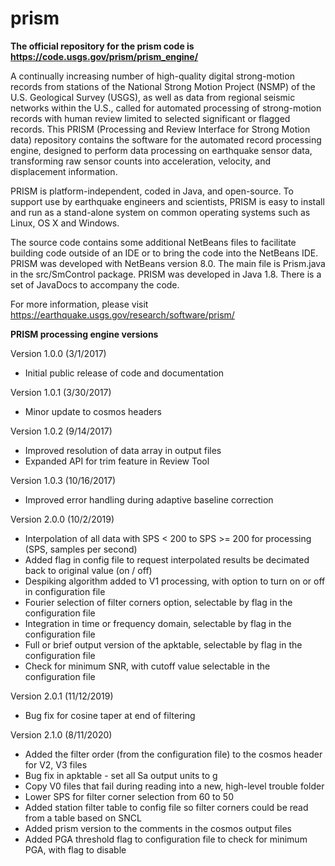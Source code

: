 # prism

**The official repository for the prism code is https://code.usgs.gov/prism/prism_engine/**

A continually increasing number of high-quality digital strong-motion records from stations of the National Strong Motion Project (NSMP) of the U.S. Geological Survey (USGS), as well as data from regional seismic networks within the U.S., called for automated processing of strong-motion records with human review limited to selected significant or flagged records. This PRISM (Processing and Review Interface for Strong Motion data) repository contains the software for the automated record processing engine, designed to perform data processing on earthquake sensor data, transforming raw sensor counts into acceleration, velocity, and displacement information.

PRISM is platform-independent, coded in Java, and open-source. To support use by earthquake engineers and scientists, PRISM is easy to install and run as a stand-alone system on common operating systems such as Linux, OS X and Windows.

The source code contains some additional NetBeans files to facilitate building code outside of an IDE or to bring the code into the NetBeans IDE. PRISM was developed with NetBeans version 8.0. The main file is Prism.java in the src/SmControl package. PRISM was developed in Java 1.8. There is a set of JavaDocs to accompany the code.

For more information, please visit https://earthquake.usgs.gov/research/software/prism/

**PRISM processing engine versions**

Version 1.0.0	(3/1/2017)
- Initial public release of code and documentation

Version 1.0.1	(3/30/2017)
- Minor update to cosmos headers

Version 1.0.2	(9/14/2017)	
- Improved resolution of data array in output files
- Expanded API for trim feature in Review Tool

Version 1.0.3   (10/16/2017)
- Improved error handling during adaptive baseline correction

Version 2.0.0	(10/2/2019)
- Interpolation of all data with SPS < 200 to SPS >= 200 for processing (SPS, samples per second)
- Added flag in config file to request interpolated results be decimated back to original value (on / off)
- Despiking algorithm added to V1 processing, with option to turn on or off in configuration file
- Fourier selection of filter corners option, selectable by flag in the configuration file
- Integration in time or frequency domain, selectable by flag in the configuration file
- Full or brief output version of the apktable, selectable by flag in the configuration file
- Check for minimum SNR, with cutoff value selectable in the configuration file

Version 2.0.1	(11/12/2019)
- Bug fix for cosine taper at end of filtering

Version 2.1.0   (8/11/2020)
- Added the filter order (from the configuration file) to the cosmos header for V2, V3 files
- Bug fix in apktable - set all Sa output units to g
- Copy V0 files that fail during reading into a new, high-level trouble folder
- Lower SPS for filter corner selection from 60 to 50
- Added station filter table to config file so filter corners could be read from a table based on SNCL
- Added prism version to the comments in the cosmos output files
- Added PGA threshold flag to configuration file to check for minimum PGA, with flag to disable
